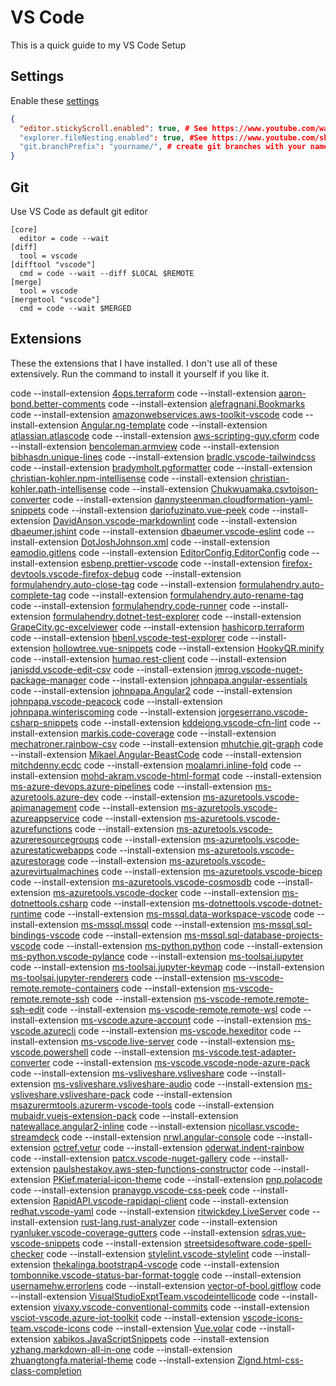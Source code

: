 # VS Code

This is a quick guide to my VS Code Setup

## Settings

Enable these [settings](https://code.visualstudio.com/docs/getstarted/settings#_default-settings)

```json
{
  "editor.stickyScroll.enabled": true, # See https://www.youtube.com/watch?v=iM4Vhrk4irY
  "explorer.fileNesting.enabled": true, #See https://www.youtube.com/shorts/5kikdSqDm48
  "git.branchPrefix": "yourname/", # create git branches with your name as the prefix
}
```

## Git

Use VS Code as default git editor

```
[core]
  editor = code --wait
[diff]
  tool = vscode
[difftool "vscode"]
  cmd = code --wait --diff $LOCAL $REMOTE
[merge]
  tool = vscode
[mergetool "vscode"]
  cmd = code --wait $MERGED
```

## Extensions

These the extensions that I have installed. I don't use all of these extensively. Run the command to install it yourself if you like it.

code --install-extension [4ops.terraform](https://marketplace.visualstudio.com/items?itemName=4ops.terraform)
code --install-extension [aaron-bond.better-comments](https://marketplace.visualstudio.com/items?itemName=aaron-bond.better-comments)
code --install-extension [alefragnani.Bookmarks](https://marketplace.visualstudio.com/items?itemName=alefragnani.Bookmarks)
code --install-extension [amazonwebservices.aws-toolkit-vscode](https://marketplace.visualstudio.com/items?itemName=amazonwebservices.aws-toolkit-vscode)
code --install-extension [Angular.ng-template](https://marketplace.visualstudio.com/items?itemName=Angular.ng-template)
code --install-extension [atlassian.atlascode](https://marketplace.visualstudio.com/items?itemName=atlassian.atlascode)
code --install-extension [aws-scripting-guy.cform](https://marketplace.visualstudio.com/items?itemName=aws-scripting-guy.cform)
code --install-extension [bencoleman.armview](https://marketplace.visualstudio.com/items?itemName=bencoleman.armview)
code --install-extension [bibhasdn.unique-lines](https://marketplace.visualstudio.com/items?itemName=bibhasdn.unique-lines)
code --install-extension [bradlc.vscode-tailwindcss](https://marketplace.visualstudio.com/items?itemName=bradlc.vscode-tailwindcss)
code --install-extension [bradymholt.pgformatter](https://marketplace.visualstudio.com/items?itemName=bradymholt.pgformatter)
code --install-extension [christian-kohler.npm-intellisense](https://marketplace.visualstudio.com/items?itemName=christian-kohler.npm-intellisense)
code --install-extension [christian-kohler.path-intellisense](https://marketplace.visualstudio.com/items?itemName=christian-kohler.path-intellisense)
code --install-extension [Chukwuamaka.csvtojson-converter](https://marketplace.visualstudio.com/items?itemName=Chukwuamaka.csvtojson-converter)
code --install-extension [dannysteenman.cloudformation-yaml-snippets](https://marketplace.visualstudio.com/items?itemName=dannysteenman.cloudformation-yaml-snippets)
code --install-extension [dariofuzinato.vue-peek](https://marketplace.visualstudio.com/items?itemName=dariofuzinato.vue-peek)
code --install-extension [DavidAnson.vscode-markdownlint](https://marketplace.visualstudio.com/items?itemName=DavidAnson.vscode-markdownlint)
code --install-extension [dbaeumer.jshint](https://marketplace.visualstudio.com/items?itemName=dbaeumer.jshint)
code --install-extension [dbaeumer.vscode-eslint](https://marketplace.visualstudio.com/items?itemName=dbaeumer.vscode-eslint)
code --install-extension [DotJoshJohnson.xml](https://marketplace.visualstudio.com/items?itemName=DotJoshJohnson.xml)
code --install-extension [eamodio.gitlens](https://marketplace.visualstudio.com/items?itemName=eamodio.gitlens)
code --install-extension [EditorConfig.EditorConfig](https://marketplace.visualstudio.com/items?itemName=EditorConfig.EditorConfig)
code --install-extension [esbenp.prettier-vscode](https://marketplace.visualstudio.com/items?itemName=esbenp.prettier-vscode)
code --install-extension [firefox-devtools.vscode-firefox-debug](https://marketplace.visualstudio.com/items?itemName=firefox-devtools.vscode-firefox-debug)
code --install-extension [formulahendry.auto-close-tag](https://marketplace.visualstudio.com/items?itemName=formulahendry.auto-close-tag)
code --install-extension [formulahendry.auto-complete-tag](https://marketplace.visualstudio.com/items?itemName=formulahendry.auto-complete-tag)
code --install-extension [formulahendry.auto-rename-tag](https://marketplace.visualstudio.com/items?itemName=formulahendry.auto-rename-tag)
code --install-extension [formulahendry.code-runner](https://marketplace.visualstudio.com/items?itemName=formulahendry.code-runner)
code --install-extension [formulahendry.dotnet-test-explorer](https://marketplace.visualstudio.com/items?itemName=formulahendry.dotnet-test-explorer)
code --install-extension [GrapeCity.gc-excelviewer](https://marketplace.visualstudio.com/items?itemName=GrapeCity.gc-excelviewer)
code --install-extension [hashicorp.terraform](https://marketplace.visualstudio.com/items?itemName=hashicorp.terraform)
code --install-extension [hbenl.vscode-test-explorer](https://marketplace.visualstudio.com/items?itemName=hbenl.vscode-test-explorer)
code --install-extension [hollowtree.vue-snippets](https://marketplace.visualstudio.com/items?itemName=hollowtree.vue-snippets)
code --install-extension [HookyQR.minify](https://marketplace.visualstudio.com/items?itemName=HookyQR.minify)
code --install-extension [humao.rest-client](https://marketplace.visualstudio.com/items?itemName=humao.rest-client)
code --install-extension [janisdd.vscode-edit-csv](https://marketplace.visualstudio.com/items?itemName=janisdd.vscode-edit-csv)
code --install-extension [jmrog.vscode-nuget-package-manager](https://marketplace.visualstudio.com/items?itemName=jmrog.vscode-nuget-package-manager)
code --install-extension [johnpapa.angular-essentials](https://marketplace.visualstudio.com/items?itemName=johnpapa.angular-essentials)
code --install-extension [johnpapa.Angular2](https://marketplace.visualstudio.com/items?itemName=johnpapa.Angular2)
code --install-extension [johnpapa.vscode-peacock](https://marketplace.visualstudio.com/items?itemName=johnpapa.vscode-peacock)
code --install-extension [johnpapa.winteriscoming](https://marketplace.visualstudio.com/items?itemName=johnpapa.winteriscoming)
code --install-extension [jorgeserrano.vscode-csharp-snippets](https://marketplace.visualstudio.com/items?itemName=jorgeserrano.vscode-csharp-snippets)
code --install-extension [kddejong.vscode-cfn-lint](https://marketplace.visualstudio.com/items?itemName=kddejong.vscode-cfn-lint)
code --install-extension [markis.code-coverage](https://marketplace.visualstudio.com/items?itemName=markis.code-coverage)
code --install-extension [mechatroner.rainbow-csv](https://marketplace.visualstudio.com/items?itemName=mechatroner.rainbow-csv)
code --install-extension [mhutchie.git-graph](https://marketplace.visualstudio.com/items?itemName=mhutchie.git-graph)
code --install-extension [Mikael.Angular-BeastCode](https://marketplace.visualstudio.com/items?itemName=Mikael.Angular-BeastCode)
code --install-extension [mitchdenny.ecdc](https://marketplace.visualstudio.com/items?itemName=mitchdenny.ecdc)
code --install-extension [moalamri.inline-fold](https://marketplace.visualstudio.com/items?itemName=moalamri.inline-fold)
code --install-extension [mohd-akram.vscode-html-format](https://marketplace.visualstudio.com/items?itemName=mohd-akram.vscode-html-format)
code --install-extension [ms-azure-devops.azure-pipelines](https://marketplace.visualstudio.com/items?itemName=ms-azure-devops.azure-pipelines)
code --install-extension [ms-azuretools.azure-dev](https://marketplace.visualstudio.com/items?itemName=ms-azuretools.azure-dev)
code --install-extension [ms-azuretools.vscode-apimanagement](https://marketplace.visualstudio.com/items?itemName=ms-azuretools.vscode-apimanagement)
code --install-extension [ms-azuretools.vscode-azureappservice](https://marketplace.visualstudio.com/items?itemName=ms-azuretools.vscode-azureappservice)
code --install-extension [ms-azuretools.vscode-azurefunctions](https://marketplace.visualstudio.com/items?itemName=ms-azuretools.vscode-azurefunctions)
code --install-extension [ms-azuretools.vscode-azureresourcegroups](https://marketplace.visualstudio.com/items?itemName=ms-azuretools.vscode-azureresourcegroups)
code --install-extension [ms-azuretools.vscode-azurestaticwebapps](https://marketplace.visualstudio.com/items?itemName=ms-azuretools.vscode-azurestaticwebapps)
code --install-extension [ms-azuretools.vscode-azurestorage](https://marketplace.visualstudio.com/items?itemName=ms-azuretools.vscode-azurestorage)
code --install-extension [ms-azuretools.vscode-azurevirtualmachines](https://marketplace.visualstudio.com/items?itemName=ms-azuretools.vscode-azurevirtualmachines)
code --install-extension [ms-azuretools.vscode-bicep](https://marketplace.visualstudio.com/items?itemName=ms-azuretools.vscode-bicep)
code --install-extension [ms-azuretools.vscode-cosmosdb](https://marketplace.visualstudio.com/items?itemName=ms-azuretools.vscode-cosmosdb)
code --install-extension [ms-azuretools.vscode-docker](https://marketplace.visualstudio.com/items?itemName=ms-azuretools.vscode-docker)
code --install-extension [ms-dotnettools.csharp](https://marketplace.visualstudio.com/items?itemName=ms-dotnettools.csharp)
code --install-extension [ms-dotnettools.vscode-dotnet-runtime](https://marketplace.visualstudio.com/items?itemName=ms-dotnettools.vscode-dotnet-runtime)
code --install-extension [ms-mssql.data-workspace-vscode](https://marketplace.visualstudio.com/items?itemName=ms-mssql.data-workspace-vscode)
code --install-extension [ms-mssql.mssql](https://marketplace.visualstudio.com/items?itemName=ms-mssql.mssql)
code --install-extension [ms-mssql.sql-bindings-vscode](https://marketplace.visualstudio.com/items?itemName=ms-mssql.sql-bindings-vscode)
code --install-extension [ms-mssql.sql-database-projects-vscode](https://marketplace.visualstudio.com/items?itemName=ms-mssql.sql-database-projects-vscode)
code --install-extension [ms-python.python](https://marketplace.visualstudio.com/items?itemName=ms-python.python)
code --install-extension [ms-python.vscode-pylance](https://marketplace.visualstudio.com/items?itemName=ms-python.vscode-pylance)
code --install-extension [ms-toolsai.jupyter](https://marketplace.visualstudio.com/items?itemName=ms-toolsai.jupyter)
code --install-extension [ms-toolsai.jupyter-keymap](https://marketplace.visualstudio.com/items?itemName=ms-toolsai.jupyter-keymap)
code --install-extension [ms-toolsai.jupyter-renderers](https://marketplace.visualstudio.com/items?itemName=ms-toolsai.jupyter-renderers)
code --install-extension [ms-vscode-remote.remote-containers](https://marketplace.visualstudio.com/items?itemName=ms-vscode-remote.remote-containers)
code --install-extension [ms-vscode-remote.remote-ssh](https://marketplace.visualstudio.com/items?itemName=ms-vscode-remote.remote-ssh)
code --install-extension [ms-vscode-remote.remote-ssh-edit](https://marketplace.visualstudio.com/items?itemName=ms-vscode-remote.remote-ssh-edit)
code --install-extension [ms-vscode-remote.remote-wsl](https://marketplace.visualstudio.com/items?itemName=ms-vscode-remote.remote-wsl)
code --install-extension [ms-vscode.azure-account](https://marketplace.visualstudio.com/items?itemName=ms-vscode.azure-account)
code --install-extension [ms-vscode.azurecli](https://marketplace.visualstudio.com/items?itemName=ms-vscode.azurecli)
code --install-extension [ms-vscode.hexeditor](https://marketplace.visualstudio.com/items?itemName=ms-vscode.hexeditor)
code --install-extension [ms-vscode.live-server](https://marketplace.visualstudio.com/items?itemName=ms-vscode.live-server)
code --install-extension [ms-vscode.powershell](https://marketplace.visualstudio.com/items?itemName=ms-vscode.powershell)
code --install-extension [ms-vscode.test-adapter-converter](https://marketplace.visualstudio.com/items?itemName=ms-vscode.test-adapter-converter)
code --install-extension [ms-vscode.vscode-node-azure-pack](https://marketplace.visualstudio.com/items?itemName=ms-vscode.vscode-node-azure-pack)
code --install-extension [ms-vsliveshare.vsliveshare](https://marketplace.visualstudio.com/items?itemName=ms-vsliveshare.vsliveshare)
code --install-extension [ms-vsliveshare.vsliveshare-audio](https://marketplace.visualstudio.com/items?itemName=ms-vsliveshare.vsliveshare-audio)
code --install-extension [ms-vsliveshare.vsliveshare-pack](https://marketplace.visualstudio.com/items?itemName=ms-vsliveshare.vsliveshare-pack)
code --install-extension [msazurermtools.azurerm-vscode-tools](https://marketplace.visualstudio.com/items?itemName=msazurermtools.azurerm-vscode-tools)
code --install-extension [mubaidr.vuejs-extension-pack](https://marketplace.visualstudio.com/items?itemName=mubaidr.vuejs-extension-pack)
code --install-extension [natewallace.angular2-inline](https://marketplace.visualstudio.com/items?itemName=natewallace.angular2-inline)
code --install-extension [nicollasr.vscode-streamdeck](https://marketplace.visualstudio.com/items?itemName=nicollasr.vscode-streamdeck)
code --install-extension [nrwl.angular-console](https://marketplace.visualstudio.com/items?itemName=nrwl.angular-console)
code --install-extension [octref.vetur](https://marketplace.visualstudio.com/items?itemName=octref.vetur)
code --install-extension [oderwat.indent-rainbow](https://marketplace.visualstudio.com/items?itemName=oderwat.indent-rainbow)
code --install-extension [patcx.vscode-nuget-gallery](https://marketplace.visualstudio.com/items?itemName=patcx.vscode-nuget-gallery)
code --install-extension [paulshestakov.aws-step-functions-constructor](https://marketplace.visualstudio.com/items?itemName=paulshestakov.aws-step-functions-constructor)
code --install-extension [PKief.material-icon-theme](https://marketplace.visualstudio.com/items?itemName=PKief.material-icon-theme)
code --install-extension [pnp.polacode](https://marketplace.visualstudio.com/items?itemName=pnp.polacode)
code --install-extension [pranaygp.vscode-css-peek](https://marketplace.visualstudio.com/items?itemName=pranaygp.vscode-css-peek)
code --install-extension [RapidAPI.vscode-rapidapi-client](https://marketplace.visualstudio.com/items?itemName=RapidAPI.vscode-rapidapi-client)
code --install-extension [redhat.vscode-yaml](https://marketplace.visualstudio.com/items?itemName=redhat.vscode-yaml)
code --install-extension [ritwickdey.LiveServer](https://marketplace.visualstudio.com/items?itemName=ritwickdey.LiveServer)
code --install-extension [rust-lang.rust-analyzer](https://marketplace.visualstudio.com/items?itemName=rust-lang.rust-analyzer)
code --install-extension [ryanluker.vscode-coverage-gutters](https://marketplace.visualstudio.com/items?itemName=ryanluker.vscode-coverage-gutters)
code --install-extension [sdras.vue-vscode-snippets](https://marketplace.visualstudio.com/items?itemName=sdras.vue-vscode-snippets)
code --install-extension [streetsidesoftware.code-spell-checker](https://marketplace.visualstudio.com/items?itemName=streetsidesoftware.code-spell-checker)
code --install-extension [stylelint.vscode-stylelint](https://marketplace.visualstudio.com/items?itemName=stylelint.vscode-stylelint)
code --install-extension [thekalinga.bootstrap4-vscode](https://marketplace.visualstudio.com/items?itemName=thekalinga.bootstrap4-vscode)
code --install-extension [tombonnike.vscode-status-bar-format-toggle](https://marketplace.visualstudio.com/items?itemName=tombonnike.vscode-status-bar-format-toggle)
code --install-extension [usernamehw.errorlens](https://marketplace.visualstudio.com/items?itemName=usernamehw.errorlens)
code --install-extension [vector-of-bool.gitflow](https://marketplace.visualstudio.com/items?itemName=vector-of-bool.gitflow)
code --install-extension [VisualStudioExptTeam.vscodeintellicode](https://marketplace.visualstudio.com/items?itemName=VisualStudioExptTeam.vscodeintellicode)
code --install-extension [vivaxy.vscode-conventional-commits](https://marketplace.visualstudio.com/items?itemName=vivaxy.vscode-conventional-commits)
code --install-extension [vsciot-vscode.azure-iot-toolkit](https://marketplace.visualstudio.com/items?itemName=vsciot-vscode.azure-iot-toolkit)
code --install-extension [vscode-icons-team.vscode-icons](https://marketplace.visualstudio.com/items?itemName=vscode-icons-team.vscode-icons)
code --install-extension [Vue.volar](https://marketplace.visualstudio.com/items?itemName=Vue.volar)
code --install-extension [xabikos.JavaScriptSnippets](https://marketplace.visualstudio.com/items?itemName=xabikos.JavaScriptSnippets)
code --install-extension [yzhang.markdown-all-in-one](https://marketplace.visualstudio.com/items?itemName=yzhang.markdown-all-in-one)
code --install-extension [zhuangtongfa.material-theme](https://marketplace.visualstudio.com/items?itemName=zhuangtongfa.material-theme)
code --install-extension [Zignd.html-css-class-completion](https://marketplace.visualstudio.com/items?itemName=Zignd.html-css-class-completion)
